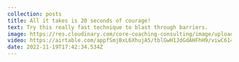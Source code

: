 ```yaml
---
collection: posts
title: All it takes is 20 seconds of courage!
text: T﻿ry this really fast technique to blast through barriers.
image: https://res.cloudinary.com/core-coaching-consulting/image/upload/v1668879815/Screen_Shot_2022-11-19_at_12.41.26_PM_wdc8pj.png
video: https://airtable.com/appfSmjBxL6XhujA5/tblGwH1JdGdAHFhH9/viwC614sZ1b2dOL18/recEs2Jk8y0lCJnrq/fldzMQUt1TAtStEPy/attvZ7ChdIDAmvFeb?blocks=bipVuEis3a0zB6BsR
date: 2022-11-19T17:42:34.534Z
---
```

